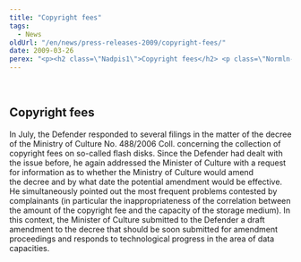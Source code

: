 ```yaml
---
title: "Copyright fees"
tags:
  - News
oldUrl: "/en/news/press-releases-2009/copyright-fees/"
date: 2009-03-26
perex: "<p><h2 class=\"Nadpis1\">Copyright fees</h2> <p class=\"Normln-web\">In July, the Defender responded to several filings in the matter of the decree of the Ministry of Culture No. 488/2006 Coll. concerning the collection of copyright fees on so-called flash disks. Since the Defender had dealt with the issue before, he again addressed the Minister of Culture with a request for information as to whether the Ministry of Culture would amend the decree and by what date the potential amendment would be effective. He simultaneously pointed out the most frequent problems contested by complainants (in particular the inappropriateness of the correlation between the amount of the copyright fee and the capacity of the storage medium). In this context, the Minister of Culture submitted to the Defender a draft amendment to the decree that should be soon submitted for amendment proceedings and responds to technological progress in the area of data capacities.</p>"
---
```


<!-- imported from the old website -->

<p class="Normln-web"> </p>
</p>
	
<h2 class="Nadpis1">Copyright fees</h2>
<p class="Normln-web">In July, the Defender responded to several filings in the matter of the decree of the Ministry of Culture No. 488/2006 Coll. concerning the collection of copyright fees on so-called flash disks. Since the Defender had dealt with the issue before, he again addressed the Minister of Culture with a request for information as to whether the Ministry of Culture would amend the decree and by what date the potential amendment would be effective. He simultaneously pointed out the most frequent problems contested by complainants (in particular the inappropriateness of the correlation between the amount of the copyright fee and the capacity of the storage medium). In this context, the Minister of Culture submitted to the Defender a draft amendment to the decree that should be soon submitted for amendment proceedings and responds to technological progress in the area of data capacities.</p>
<p class="Normln-web"> </p>
